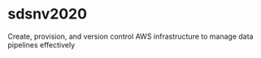 # sdsnv2020
Create, provision, and version control AWS infrastructure to manage data pipelines effectively
